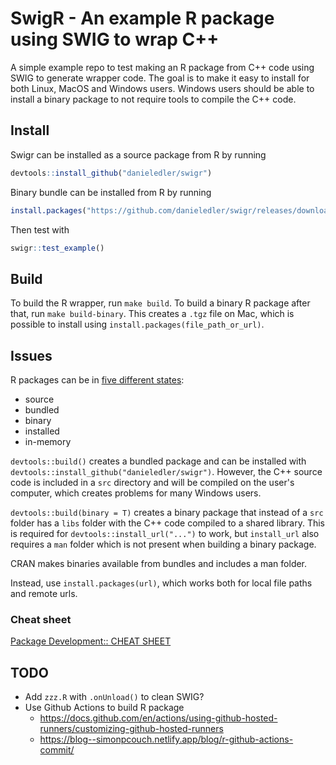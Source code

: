 # SwigR - An example R package using SWIG to wrap C++

A simple example repo to test making an R package
from C++ code using SWIG to generate wrapper code. The goal is
to make it easy to install for both Linux, MacOS and Windows
users. Windows users should be able to install a binary package
to not require tools to compile the C++ code.

## Install

Swigr can be installed as a source package from R by running

```R
devtools::install_github("danieledler/swigr")
```

Binary bundle can be installed from R by running

```R
install.packages("https://github.com/danieledler/swigr/releases/download/v0.0.2/swigr_0.0.2.tgz")
```

Then test with
```R
swigr::test_example()
```

## Build
To build the R wrapper, run `make build`. To build a binary R package after that, run `make build-binary`. This creates a `.tgz` file on Mac, which is possible to install using `install.packages(file_path_or_url)`.

## Issues

R packages can be in [five different states](https://r-pkgs.org/package-structure-state.html):
* source
* bundled
* binary
* installed
* in-memory

`devtools::build()` creates a bundled package and can be installed with `devtools::install_github("danieledler/swigr")`. However, the C++ source code is included in a `src` directory and will be compiled on the user's computer, which creates problems for many Windows users.

`devtools::build(binary = T)` creates a binary package that instead of a `src` folder has a `libs` folder with the C++ code compiled to a shared library. This is required for `devtools::install_url("...")` to work, but `install_url` also requires a `man` folder which is not present when building a binary package.

CRAN makes binaries available from bundles and includes a man folder.

Instead, use `install.packages(url)`, which works both for local file paths and remote urls.

### Cheat sheet
[Package Development:: CHEAT SHEET](https://rawgit.com/rstudio/cheatsheets/master/package-development.pdf)
## TODO

* Add `zzz.R` with `.onUnload()` to clean SWIG?
* Use Github Actions to build R package
    * https://docs.github.com/en/actions/using-github-hosted-runners/customizing-github-hosted-runners
    * https://blog--simonpcouch.netlify.app/blog/r-github-actions-commit/
    